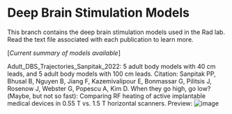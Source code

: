 # Deep Brain Stimulation Models
This branch contains the deep brain stimulation models used in the Rad lab. Read the text file associated with each publication to learn more.

[_Current summary of models available_]

Adult_DBS_Trajectories_Sanpitak_2022: 5 adult body models with 40 cm leads, and 5 adult body models with 100 cm leads.
Citation: Sanpitak PP, Bhusal B, Nguyen B, Jiang F, Kazemivalipour E, Bonmassar G, Pilitsis J, Rosenow J, Webster G, Popescu A, Kim D. When they go high, go low?(Maybe, but not so fast): Comparing RF heating of active implantable medical devices in 0.55 T vs. 1.5 T horizontal scanners.
Preview:
![image](https://github.com/Rad-Lab-Northwestern/Rad-Lab/assets/142253822/b0effdb9-8f0a-4aa1-a50b-184f7790aa0b)

